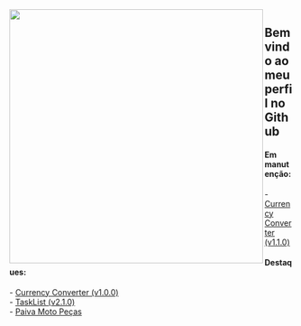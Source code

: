 

<img align="left" width="450em" src="https://github-readme-stats.vercel.app/api/top-langs/?username=Lucasvmarangoni&layout=compact&theme=dark&hide_border=true&bg_color=0d1117&langs_count=8"/>

## Bem vindo ao meu perfil no Github

#### Em manutenção: 
<p>
  - <a href="https://github.com/Lucasvmarangoni/currency-converter">Currency Converter (v1.1.0)</a>  <br>
</p>

#### Destaques:
<p align="left">
- <a href="https://github.com/Lucasvmarangoni/currency-converter">Currency Converter (v1.0.0)</a> <br>
- <a href="https://github.com/Lucasvmarangoni/TaskList">TaskList (v2.1.0)</a> <br>
- <a href="https://github.com/ICEI-PUC-Minas-PMV-ADS/pmv-ads-2023-1-e1-proj-web-t2-grupo-2-paiva-moto-pecas">Paiva Moto Peças</a>
</p>
